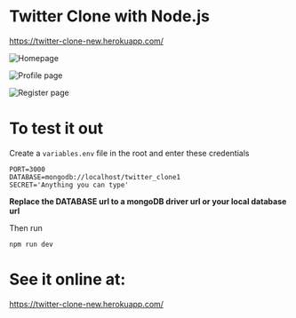 # Twitter Clone with Node.js

https://twitter-clone-new.herokuapp.com/

![Homepage](https://raw.githubusercontent.com/TamalAnwar/twitter-clone-new/master/screen-home.jpg)

![Profile page](https://raw.githubusercontent.com/TamalAnwar/twitter-clone-new/master/screen-profile.jpg)

![Register page](https://raw.githubusercontent.com/TamalAnwar/twitter-clone-new/master/screen-register.jpg)

# To test it out

Create a `variables.env` file in the root and enter these credentials

    PORT=3000
    DATABASE=mongodb://localhost/twitter_clone1
    SECRET='Anything you can type'

**Replace the DATABASE url to a mongoDB driver url or your local database url**

Then run 

`npm run dev`

# See it online at:
https://twitter-clone-new.herokuapp.com/
